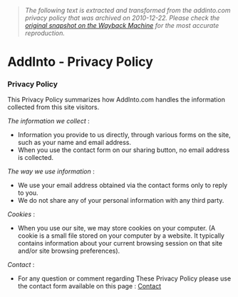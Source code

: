 > *The following text is extracted and transformed from the addinto.com privacy policy that was archived on 2010-12-22. Please check the [original snapshot on the Wayback Machine](https://web.archive.org/web/20101222192437id_/http%3A//addinto.com/privacy) for the most accurate reproduction.*

# AddInto - Privacy Policy

### Privacy Policy

This Privacy Policy summarizes how AddInto.com handles the information collected from this site visitors.

 _The information we collect_ :

  * Information you provide to us directly, through various forms on the site, such as your name and email address.
  * When you use the contact form on our sharing button, no email address is collected.



 _The way we use information_ :

  * We use your email address obtained via the contact forms only to reply to you.
  * We do not share any of your personal information with any third party.



 _Cookies_ :

  * When you use our site, we may store cookies on your computer. (A cookie is a small file stored on your computer by a website. It typically contains information about your current browsing session on that site and/or site browsing preferences).



 _Contact_ :

  * For any question or comment regarding These Privacy Policy please use the contact form available on this page : [Contact](https://web.archive.org/contact/)


